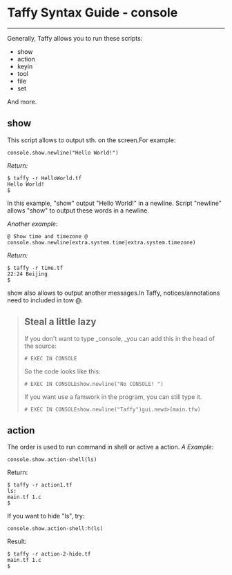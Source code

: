 # Taffy Syntax Guide - console

---

Generally, Taffy allows you to run these scripts:

* show
* action
* keyin
* tool
* file
* set

And more.

## show

This script allows to output sth. on the screen.For example:

```
console.show.newline("Hello World!")
```

_Return:_

```
$ taffy -r HelloWorld.tf
Hello World!
$
```

In this example, "show" output "Hello World!" in a newline. Script "newline" allows "show" to output these words in a newline.

_Another example:_

```
@ Show time and timezone @
console.show.newline(extra.system.time|extra.system.timezone)
```

_Return:_

```
$ taffy -r time.tf
22:24 Beijing
$
```

show also allows to output another messages.In Taffy, notices\/annotations need to included in tow @.

> ## Steal a little lazy
> 
> If you don't want to type \_console, \_you can add this in the head of the source:
> 
> `# EXEC IN CONSOLE`
> 
> So the code looks like this:
> 
> `# EXEC IN CONSOLEshow.newline("No CONSOLE! ")`
> 
> If you want use a famwork in the program, you can still type it.
> 
> `# EXEC IN CONSOLEshow.newline("Taffy")gui.newd>(main.tfw)`

## action

The order is used to run command in shell or active a action.
_A Example:_

```
console.show.action-shell(ls)
```

Return:

```
$ taffy -r action1.tf
ls:
main.tf 1.c
$
```

If you want to hide "ls", try:

```
console.show.action-shell:h(ls)
```

Result:

```
$ taffy -r action-2-hide.tf
main.tf 1.c
$
```

